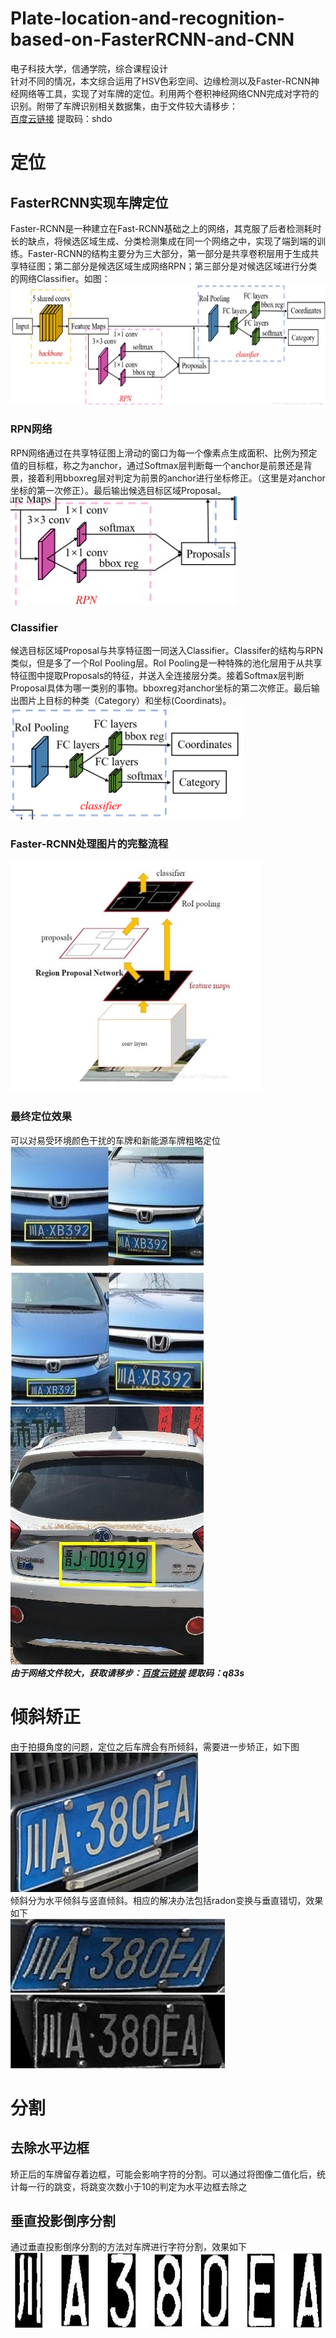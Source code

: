 # Plate-location-and-recognition-based-on-FasterRCNN-and-CNN
电子科技大学，信通学院，综合课程设计<br>
针对不同的情况，本文综合运用了HSV色彩空间、边缘检测以及Faster-RCNN神经网络等工具，实现了对车牌的定位。利用两个卷积神经网络CNN完成对字符的识别。附带了车牌识别相关数据集，由于文件较大请移步：<br>[百度云链接](https://pan.baidu.com/s/1ugnH5fGQ1ZP2Kyft65wngw)  提取码：shdo<br>
# 定位
## FasterRCNN实现车牌定位
Faster-RCNN是一种建立在Fast-RCNN基础之上的网络，其克服了后者检测耗时长的缺点，将候选区域生成、分类检测集成在同一个网络之中，实现了端到端的训练。Faster-RCNN的结构主要分为三大部分，第一部分是共享卷积层用于生成共享特征图；第二部分是候选区域生成网络RPN；第三部分是对候选区域进行分类的网络Classifier。如图：![FasterRCNN](./Faster-RCNN/img/FRCNN.jpg)
### RPN网络
RPN网络通过在共享特征图上滑动的窗口为每一个像素点生成面积、比例为预定值的目标框，称之为anchor，通过Softmax层判断每一个anchor是前景还是背景，接着利用bboxreg层对判定为前景的anchor进行坐标修正。（这里是对anchor坐标的第一次修正）。最后输出候选目标区域Proposal。<br>
![RPN](./Faster-RCNN/img/RPN.jpg)
### Classifier
候选目标区域Proposal与共享特征图一同送入Classifier。Classifer的结构与RPN类似，但是多了一个RoI Pooling层。RoI Pooling是一种特殊的池化层用于从共享特征图中提取Proposals的特征，并送入全连接层分类。接着Softmax层判断Proposal具体为哪一类别的事物。bboxreg对anchor坐标的第二次修正。最后输出图片上目标的种类（Category）和坐标(Coordinats)。<br>
![classifier](./Faster-RCNN/img/classifier.jpg)
### Faster-RCNN处理图片的完整流程
![process](./Faster-RCNN/img/process.jpg)
### 最终定位效果
可以对易受环境颜色干扰的车牌和新能源车牌粗略定位<br>
![result1](./Faster-RCNN/img/result1.jpg) ![result2](./Faster-RCNN/img/result2.jpg)<br>
***由于网络文件较大，获取请移步：[百度云链接](https://pan.baidu.com/s/1ivUqZC3dtqKCw75f2MkFPw)  提取码：q83s<br>***
# 倾斜矫正
由于拍摄角度的问题，定位之后车牌会有所倾斜，需要进一步矫正，如下图<br>
![original](./img/original.jpg)<br>
倾斜分为水平倾斜与竖直倾斜。相应的解决办法包括radon变换与垂直错切，效果如下<br>
![radon](./img/radon.jpg "radon变换示意图")  ![cut](./img/cut.jpg "垂直错切示意图")<br>
# 分割
## 去除水平边框
矫正后的车牌留存着边框，可能会影响字符的分割。可以通过将图像二值化后，统计每一行的跳变，将跳变次数小于10的判定为水平边框去除之
## 垂直投影倒序分割
通过垂直投影倒序分割的方法对车牌进行字符分割，效果如下<br>
![segmentataion](./img/segmentation.jpg)<br>
